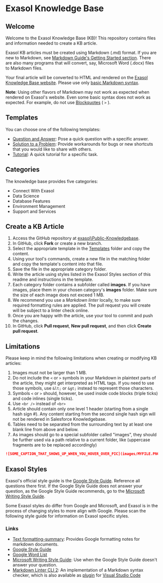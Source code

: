 # Exasol Knowledge Base

## Welcome

Welcome to the Exasol Knowledge Base (KB)! This repository contains files and information needed to create a KB article.

Exasol KB articles must be created using Markdown (.md) format. If you are new to Markdown, see [Markdown Guide's Getting Started section](https://www.markdownguide.org/getting-started/). There are also many programs that will convert, say, Microsoft Word (.docx) files to Markdown files.

Your final article will be converted to HTML and rendered on the [Exasol Knowledge Base website](https://exasol.my.site.com). Please use only [basic Markdown syntax](https://www.markdownguide.org/basic-syntax/).

__Note__: Using other flavors of Markdown may not work as expected when rendered on Exasol's website. Even some basic syntax does not work as expected. For example, do not use [Blockquotes](https://www.markdownguide.org/basic-syntax/#blockquotes-1) ( `>` ).

## Templates

You can choose one of the following templates:

- [Question and Answer](Templates/QuestionAndAnswer.md): Pose a quick question with a specific answer.
- [Solution to a Problem](Templates/SolutionToAProblem.md): Provide workarounds for bugs or new shortcuts that you would like to share with others.
- [Tutorial](Templates/Tutorial.md): A quick tutorial for a specific task.

## Categories

The knowledge base provides five categories:

- Connect With Exasol
- Data Science
- Database Features
- Environment Management
- Support and Services

## Create a KB Article

1. Access the GitHub repository at [exasol\Public-Knowledgebase](https://github.com/exasol/Public-Knowledgebase).
1. In GitHub, click __Fork__ or create a new branch.
1. Select the appropriate template in the [Templates](/Templates) folder and copy the content.
1. Using your tool's commands, create a new file in the matching folder and copy the template's content into that file.  
1. Save the file in the appropriate category folder.
1. Write the article using styles listed in the Exasol Styles section of this readme and instructions in the template.
1. Each category folder contains a subfolder called __images__. If you have images, place them in your chosen category's __images__ folder. Make sure the size of each image does not exceed 1 MB.
1. We recommend you use a *Markdown linter* locally, to make sure required formatting rules are applied. The pull request you will create will be subject to a linter check online.
1. Once you are happy with the article, use your tool to commit and push the changes.
1. In GitHub, click __Pull request__, __New pull request__, and then click __Create pull request__.

## Limitations

Please keep in mind the following limitations when creating or modifying KB articles:

1. Images must not be larger than 1 MB.
1. Do not include the `<` or `>` symbols in your Markdown in plaintext parts of the article, they might get interpreted as HTML tags. If you need to use those symbols, use `&lt;` or `&gt;` instead to represent those characters.
1. Symbols `<` or `>` should, however, be used inside code blocks (triple ticks) and code inlines (single ticks).
1. Use `<br />` instead of `<br>`
1. Article should contain only one level 1 header (starting from a single hash sign #). Any content starting from the second single hash sign will not be rendered in Salesforce Knowledgebase.
1. Tables need to be separated from the surrounding text by at least one blank line from above and below.
1. As images should go to a special subfolder called "images", they should be further used via a path relative to a current folder, like (uppercase fragments are to be replaced accordingly)

```markdown
![SOME_CAPTION_THAT_SHOWS_UP_WHEN_YOU_HOVER_OVER_PIC](images/MYFILE.PNG)
```

## Exasol Styles

Exasol's official style guide is the [Google Style Guide](https://developers.google.com/style). Reference all questions there first. If the Google Style Guide does not answer your question, as the Google Style Guide recommends, go to the [Microsoft Writing Style Guide](https://docs.microsoft.com/en-us/style-guide/welcome/).

Some Exasol styles do differ from Google and Microsoft, and Exasol is in the process of changing styles to more align with Google. Please scan the following style guide for information on Exasol specific styles.

### Links

- [Text formatting-summary](https://developers.google.com/style/text-formatting): Provides Google formatting notes for markdown documents.
- [Google Style Guide](https://developers.google.com/style)
- [Google Word List](https://developers.google.com/style/word-list)
- [Microsoft Writing Style Guide](https://docs.microsoft.com/en-us/style-guide/welcome/): Use when the Google Style Guide doesn't answer your question.
- [Markdown Linter CLI 2]: An implementation of a Markdown syntax checker, which is also available as [plugin] for [Visual Studio Code]

<!-- link URL definitions used above -->
[Markdown Linter CLI 2]: https://github.com/DavidAnson/markdownlint-cli2
[plugin]: https://marketplace.visualstudio.com/items?itemName=DavidAnson.vscode-markdownlint
[Visual Studio Code]: https://code.visualstudio.com/
